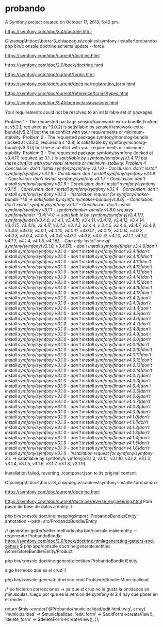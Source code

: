 probando
========

A Symfony project created on October 17, 2018, 5:42 pm.

https://symfony.com/doc/3.4/doctrine.html


C:\xampp\htdocs\borrar3_chiappegus\cookies\symfony-installer\probando> php bin/c
onsole doctrine:schema:update --force


https://symfony.com/doc/current/doctrine.html

https://symfony.com/doc/2.0/book/doctrine.html

https://symfony.com/doc/current/forms.html

https://symfony.com/doc/current/doctrine/registration_form.html

https://symfony.com/doc/current/reference/forms/types.html

https://symfony.com/doc/3.4/doctrine/associations.html



Your requirements could not be resolved to an installable set of packages.

  Problem 1
    - The requested package sensio/framework-extra-bundle (locked at v5.2.1, req
uired as ^3.0.2) is satisfiable by sensio/framework-extra-bundle[v5.2.1] but the
se conflict with your requirements or minimum-stability.
  Problem 2
    - The requested package symfony/monolog-bundle (locked at v3.3.0, required a
s ^2.8) is satisfiable by symfony/monolog-bundle[v3.3.0] but these conflict with
 your requirements or minimum-stability.
  Problem 3
    - The requested package symfony/symfony (locked at v3.4.17, required as 3.1.
*) is satisfiable by symfony/symfony[v3.4.17] but these conflict with your requi
rements or minimum-stability.
  Problem 4
    - Conclusion: don't install symfony/symfony v3.1.10
    - Conclusion: don't install symfony/symfony v3.1.9
    - Conclusion: don't install symfony/symfony v3.1.8
    - Conclusion: don't install symfony/symfony v3.1.7
    - Conclusion: don't install symfony/symfony v3.1.6
    - Conclusion: don't install symfony/symfony v3.1.5
    - Conclusion: don't install symfony/symfony v3.1.4
    - Conclusion: don't install symfony/symfony v3.1.3
    - Installation request for symfony/maker-bundle ^1.8 -> satisfiable by symfo
ny/maker-bundle[v1.8.0].
    - Conclusion: don't install symfony/symfony v3.1.2
    - Conclusion: don't install symfony/symfony v3.1.1
    - symfony/maker-bundle v1.8.0 requires symfony/finder ^3.4|^4.0 -> satisfiab
le by symfony/symfony[v3.4.17], symfony/finder[v3.4.0, v3.4.1, v3.4.10, v3.4.11,
 v3.4.12, v3.4.13, v3.4.14, v3.4.15, v3.4.16, v3.4.17, v3.4.2, v3.4.3, v3.4.4, v
3.4.5, v3.4.6, v3.4.7, v3.4.8, v3.4.9, v4.0.0, v4.0.1, v4.0.10, v4.0.11, v4.0.12
, v4.0.13, v4.0.14, v4.0.2, v4.0.3, v4.0.4, v4.0.5, v4.0.6, v4.0.7, v4.0.8, v4.0
.9, v4.1.0, v4.1.1, v4.1.2, v4.1.3, v4.1.4, v4.1.5, v4.1.6].
    - Can only install one of: symfony/symfony[v3.1.0, v3.4.17].
    - don't install symfony/finder v3.4.0|don't install symfony/symfony v3.1.0
    - don't install symfony/finder v3.4.1|don't install symfony/symfony v3.1.0
    - don't install symfony/finder v3.4.10|don't install symfony/symfony v3.1.0
    - don't install symfony/finder v3.4.11|don't install symfony/symfony v3.1.0
    - don't install symfony/finder v3.4.12|don't install symfony/symfony v3.1.0
    - don't install symfony/finder v3.4.13|don't install symfony/symfony v3.1.0
    - don't install symfony/finder v3.4.14|don't install symfony/symfony v3.1.0
    - don't install symfony/finder v3.4.15|don't install symfony/symfony v3.1.0
    - don't install symfony/finder v3.4.16|don't install symfony/symfony v3.1.0
    - don't install symfony/finder v3.4.17|don't install symfony/symfony v3.1.0
    - don't install symfony/finder v3.4.2|don't install symfony/symfony v3.1.0
    - don't install symfony/finder v3.4.3|don't install symfony/symfony v3.1.0
    - don't install symfony/finder v3.4.4|don't install symfony/symfony v3.1.0
    - don't install symfony/finder v3.4.5|don't install symfony/symfony v3.1.0
    - don't install symfony/finder v3.4.6|don't install symfony/symfony v3.1.0
    - don't install symfony/finder v3.4.7|don't install symfony/symfony v3.1.0
    - don't install symfony/finder v3.4.8|don't install symfony/symfony v3.1.0
    - don't install symfony/finder v3.4.9|don't install symfony/symfony v3.1.0
    - don't install symfony/finder v4.0.0|don't install symfony/symfony v3.1.0
    - don't install symfony/finder v4.0.1|don't install symfony/symfony v3.1.0
    - don't install symfony/finder v4.0.10|don't install symfony/symfony v3.1.0
    - don't install symfony/finder v4.0.11|don't install symfony/symfony v3.1.0
    - don't install symfony/finder v4.0.12|don't install symfony/symfony v3.1.0
    - don't install symfony/finder v4.0.13|don't install symfony/symfony v3.1.0
    - don't install symfony/finder v4.0.14|don't install symfony/symfony v3.1.0
    - don't install symfony/finder v4.0.2|don't install symfony/symfony v3.1.0
    - don't install symfony/finder v4.0.3|don't install symfony/symfony v3.1.0
    - don't install symfony/finder v4.0.4|don't install symfony/symfony v3.1.0
    - don't install symfony/finder v4.0.5|don't install symfony/symfony v3.1.0
    - don't install symfony/finder v4.0.6|don't install symfony/symfony v3.1.0
    - don't install symfony/finder v4.0.7|don't install symfony/symfony v3.1.0
    - don't install symfony/finder v4.0.8|don't install symfony/symfony v3.1.0
    - don't install symfony/finder v4.0.9|don't install symfony/symfony v3.1.0
    - don't install symfony/finder v4.1.0|don't install symfony/symfony v3.1.0
    - don't install symfony/finder v4.1.1|don't install symfony/symfony v3.1.0
    - don't install symfony/finder v4.1.2|don't install symfony/symfony v3.1.0
    - don't install symfony/finder v4.1.3|don't install symfony/symfony v3.1.0
    - don't install symfony/finder v4.1.4|don't install symfony/symfony v3.1.0
    - don't install symfony/finder v4.1.5|don't install symfony/symfony v3.1.0
    - don't install symfony/finder v4.1.6|don't install symfony/symfony v3.1.0
    - Installation request for symfony/symfony 3.1.* -> satisfiable by symfony/s
ymfony[v3.1.0, v3.1.1, v3.1.10, v3.1.2, v3.1.3, v3.1.4, v3.1.5, v3.1.6, v3.1.7,
v3.1.8, v3.1.9].


Installation failed, reverting ./composer.json to its original content.

C:\xampp\htdocs\borrar3_chiappegus\cookies\symfony-installer\probando>

https://symfony.com/doc/current/doctrine.html



https://symfony.com/doc/current/doctrine/reverse_engineering.html
Para pasar de base de datos a entity :)


php bin/console doctrine:mapping:import 'ProbandoBundle\Entity' annotation --path=src/ProbandoBundle/Entity


// generates getter/setter methods
 php bin/console make:entity --regenerate ProbandoBundle
https://symfony.com/doc/2.0/book/doctrine.html#generating-getters-and-setters
 $ php app/console doctrine:generate:entities Acme/StoreBundle/Entity/Product

 php bin/console doctrine:generate:entities ProbandoBundle/Entity


algo hermoso que es el crud!!!

php bin/console  generate:doctrine:crud ProbandoBundle:Municipalidad


/* 
se hicieron correcciones -> ya que el crud no le gusta la entidades en minusculas.
luego por que es la version de symfony el 3.4 hay que poner en el render :

return $this->render('@Probando/municipalidad/edit.html.twig', array(
            'municipalidad' => $municipalidad,
            'edit_form'     => $editForm->createView(),
            'delete_form'   => $deleteForm->createView(),
        ));
